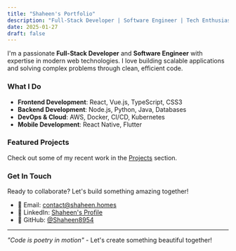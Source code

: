 ```yaml
---
title: "Shaheen's Portfolio"
description: "Full-Stack Developer | Software Engineer | Tech Enthusiast"
date: 2025-01-27
draft: false
---
```


I'm a passionate **Full-Stack Developer** and **Software Engineer** with expertise in modern web technologies. I love building scalable applications and solving complex problems through clean, efficient code.

### What I Do

- **Frontend Development**: React, Vue.js, TypeScript, CSS3
- **Backend Development**: Node.js, Python, Java, Databases
- **DevOps & Cloud**: AWS, Docker, CI/CD, Kubernetes
- **Mobile Development**: React Native, Flutter

### Featured Projects

Check out some of my recent work in the [Projects](/projects) section.

### Get In Touch

Ready to collaborate? Let's build something amazing together! 

- 📧 Email: [contact@shaheen.homes](mailto:contact@shaheen.homes)
- 💼 LinkedIn: [Shaheen's Profile](https://linkedin.com/in/shaheen8954)
- 🐙 GitHub: [@Shaheen8954](https://github.com/Shaheen8954)

---

*"Code is poetry in motion"* - Let's create something beautiful together!